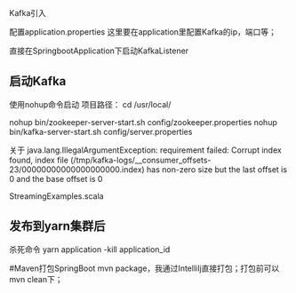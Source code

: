 
Kafka引入



配置application.properties
这里要在application里配置Kafka的ip，端口等； 

直接在SpringbootApplication下启动KafkaListener

## 启动Kafka
使用nohup命令启动
项目路径：
  cd /usr/local/
  
nohup bin/zookeeper-server-start.sh config/zookeeper.properties
nohup bin/kafka-server-start.sh config/server.properties

关于
java.lang.IllegalArgumentException: requirement failed: Corrupt index found, index file (/tmp/kafka-logs/__consumer_offsets-23/00000000000000000000.index) has non-zero size but the last offset is 0 and the base offset is 0


StreamingExamples.scala

## 发布到yarn集群后
杀死命令
yarn application -kill application_id


#Maven打包SpringBoot
mvn package，我通过IntelliIj直接打包；打包前可以mvn clean下；
